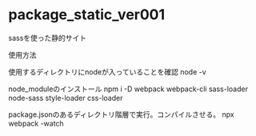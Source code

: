 # package_static_ver001
sassを使った静的サイト

使用方法

使用するディレクトリにnodeが入っていることを確認
node -v

node_moduleのインストール
npm i -D webpack webpack-cli sass-loader node-sass style-loader css-loader

package.jsonのあるディレクトリ階層で実行。コンパイルさせる。
npx webpack -watch
